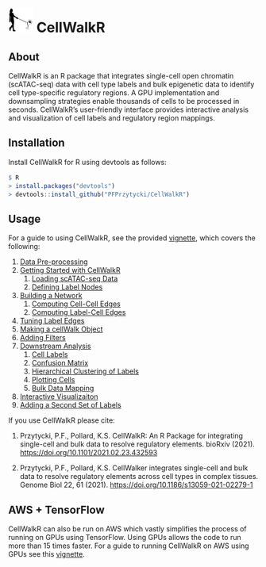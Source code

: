 <img src="examples/CellWalkR_Vignette_files/figure-markdown_github/cellwalker_icon.png" id="id" class="class" width="50" height="50" /> CellWalkR
================

About
-----

CellWalkR is an R package that integrates single-cell open chromatin (scATAC-seq) data with cell type labels and bulk epigenetic data to identify cell type-specific regulatory regions. A GPU implementation and downsampling strategies enable thousands of cells to be processed in seconds. CellWalkR’s user-friendly interface provides interactive analysis and visualization of cell labels and regulatory region mappings.

Installation
------------

Install CellWalkR for R using devtools as follows:

``` r
$ R
> install.packages("devtools")
> devtools::install_github("PFPrzytycki/CellWalkR")
```

Usage
-----

For a guide to using CellWalkR, see the provided [vignette](examples/CellWalkR_Vignette.md), which covers the following:

1.  [Data Pre-processing](examples/CellWalkR_Vignette.md#data-pre-processing)
2.  [Getting Started with CellWalkR](examples/CellWalkR_Vignette.md#getting-started-with-cellwalkr)
    1.  [Loading scATAC-seq Data](examples/CellWalkR_Vignette.md#loading-scatac-seq-data)
    2.  [Defining Label Nodes](examples/CellWalkR_Vignette.md#defining-label-nodes)
3.  [Building a Network](examples/CellWalkR_Vignette.md#building-a-network)
    1.  [Computing Cell-Cell Edges](examples/CellWalkR_Vignette.md#computing-cell-cell-edges)
    2.  [Computing Label-Cell Edges](examples/CellWalkR_Vignette.md#computing-label-cell-edges)
4.  [Tuning Label Edges](examples/CellWalkR_Vignette.md#tuning-label-edges)
5.  [Making a cellWalk Object](examples/CellWalkR_Vignette.md#making-a-cellwalk-object)
6.  [Adding Filters](examples/CellWalkR_Vignette.md#adding-filters)
7.  [Downstream Analysis](examples/CellWalkR_Vignette.md#downstream-analysis)
    1.  [Cell Labels](examples/CellWalkR_Vignette.md#cell-labels)
    2.  [Confusion Matrix](examples/CellWalkR_Vignette.md#confusion-matrix)
    3.  [Hierarchical Clustering of Labels](examples/CellWalkR_Vignette.md#hierarchical-clustering-of-labels)
    4.  [Plotting Cells](examples/CellWalkR_Vignette.md#plotting-cells)
    5.  [Bulk Data Mapping](examples/CellWalkR_Vignette.md#bulk-data-mapping)
8.  [Interactive Visualizaiton](examples/CellWalkR_Vignette.md#interactive-visualzation)
9.  [Adding a Second Set of Labels](CellWalkR_Vignette.md#adding-a-second-set-of-labels)

If you use CellWalkR please cite:

1.  Przytycki, P.F., Pollard, K.S. CellWalkR: An R Package for integrating single-cell and bulk data to resolve regulatory elements. bioRxiv (2021). <https://doi.org/10.1101/2021.02.23.432593>

2.  Przytycki, P.F., Pollard, K.S. CellWalker integrates single-cell and bulk data to resolve regulatory elements across cell types in complex tissues. Genome Biol 22, 61 (2021). <https://doi.org/10.1186/s13059-021-02279-1>

AWS + TensorFlow
----------------

CellWalkR can also be run on AWS which vastly simplifies the process of running on GPUs using TensorFlow. Using GPUs allows the code to run more than 15 times faster. For a guide to running CellWalkR on AWS using GPUs see this [vignette](examples/CellWalkR_TensorFlow_Vignette.md).
